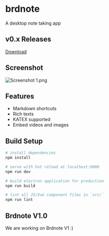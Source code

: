 # brdnote

A desktop note taking app

## v0.x Releases

[Download](https://github.com/oxdc/brdnote/releases)

## Screenshot

![Screenshot 1.png](./imgs/Screenshot_1.png)

## Features

+ Markdown shortcuts
+ Rich texts
+ KATEX supported
+ Embed videos and images

## Build Setup

``` bash
# install dependencies
npm install

# serve with hot reload at localhost:9080
npm run dev

# build electron application for production
npm run build

# lint all JS/Vue component files in `src/`
npm run lint
```

## Brdnote V1.0 

We are working on Brdnote V1 :)
